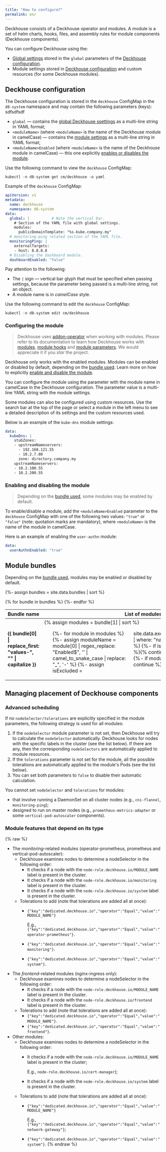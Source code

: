 ```yaml
---
title: "How to configure?"
permalink: en/
---
```


Deckhouse consists of a Deckhouse operator and modules. A module is a set of helm charts, hooks, files, and assembly rules for module components (Deckhouse components).

You can configure Deckhouse using the:
- [Global settings](deckhouse-configure-global.html#parameters) stored in the `global` parameters of the [Deckhouse configuration](#deckhouse-configuration).
- Module settings stored in [Deckhouse configuration](#deckhouse-configuration) and custom resources (for some Deckhouse modules).

## Deckhouse configuration

The Deckhouse configuration is stored in the `deckhouse` ConfigMap in the `d8-system` namespace and may contain the following parameters (keys):
sdfsdfsdf
- `global` —  contains the [global Deckhouse ssettings](deckhouse-configure-global.html) as a multi-line string in YAML format;
- `<moduleName>` (where `<moduleName>` is the name of the Deckhouse module in camelCase) — contains the [module settings](#configuring-the-module) as a multi-line string in YAML format;
- `<moduleName>Enabled` (where `<moduleName>` is the name of the Deckhouse module in camelCase) — this one explicitly [enables or disables the module](#enabling-and-disabling-the-module).

Use the following command to view the `deckhouse` ConfigMap:

```shell
kubectl -n d8-system get cm/deckhouse -o yaml
```

Example of the `deckhouse` ConfigMap:

```yaml
apiVersion: v1
metadata:
  name: deckhouse
  namespace: d8-system
data:
  global: |          # Note the vertical bar.
    # Section of the YAML file with global settings.
    modules:
      publicDomainTemplate: "%s.kube.company.my"
  # monitoring-ping related section of the YAML file.
  monitoringPing: |
    externalTargets:
    - host: 8.8.8.8
  # Disabling the dashboard module.
  dashboardEnabled: "false"
```

Pay attention to the following:
- The `|` sign — vertical bar glyph that must be specified when passing settings, because the parameter being passed is a multi-line string, not an object.
- A module name is in *camelCase* style.

Use the following command to edit the `deckhouse` ConfigMap:

```shell
kubectl -n d8-system edit cm/deckhouse
```

### Configuring the module

> Deckhouse uses [addon-operator](https://github.com/flant/addon-operator/) when working with modules. Please refer to its documentation to learn how Deckhouse works with [modules](https://github.com/flant/addon-operator/blob/main/MODULES.md), [module hooks](https://github.com/flant/addon-operator/blob/main/HOOKS.md) and [module parameters](https://github.com/flant/addon-operator/blob/main/VALUES.md). We would appreciate it if you *star* the project.

Deckhouse only works with the enabled modules. Modules can be enabled or disabled by default, depending on the [bundle used](#module-bundles). Learn more on how to explicitly [enable and disable the module](#enabling-and-disabling-the-module).

You can configure the module using the parameter with the module name in camelCase in the Deckhouse configuration. The parameter value is a multi-line YAML string with the module settings.

Some modules can also be configured using custom resources. Use the search bar at the top of the page or select a module in the left menu to see a detailed description of its settings and the custom resources used.

Below is an example of the `kube-dns` module settings:

```yaml
data:
  kubeDns: |
    stubZones:
    - upstreamNameservers:
      - 192.168.121.55
      - 10.2.7.80
      zone: directory.company.my
    upstreamNameservers:
    - 10.2.100.55
    - 10.2.200.55
```

### Enabling and disabling the module

> Depending on the [bundle used](#module-bundles), some modules may be enabled by default.

To enable/disable a module, add the `<moduleName>Enabled` parameter to the `deckhouse` ConfigMap with one of the following two values: `"true"` or `"false"` (note: quotation marks are mandatory), where `<moduleName>` is the name of the module in camelCase.

Here is an example of enabling the `user-authn` module:

```yaml
data:
  userAuthnEnabled: "true"
```

## Module bundles

Depending on the [bundle used](./modules/020-deckhouse/configuration.html#parameters-bundle), modules may be enabled or disabled by default.

{%- assign bundles = site.data.bundles | sort %}
<table>
<thead>
<tr><th>Bundle name</th><th>List of modules, enabled by default</th></tr></thead>
<tbody>
{% for bundle in bundles %}
<tr>
<td><strong>{{ bundle[0] |  replace_first: "values-", "" | capitalize }}</strong></td>
<td>{% assign modules = bundle[1] | sort %}
<ul style="columns: 3">
{%- for module in modules %}
{%- assign moduleName = module[0] | regex_replace: "Enabled$", '' | camel_to_snake_case | replace: "_", '-' %}
{%- assign isExcluded = site.data.exclude.module_names | where: "name", moduleName %}
{%- if isExcluded.size > 0 %}{% continue %}{% endif %}
{%- if module[1] != true %}{% continue %}{% endif %}
<li>
{{ module[0] | regex_replace: "Enabled$", '' | camel_to_snake_case | replace: "_", '-' }}</li>
{%- endfor %}
</ul>
</td>
</tr>
{%- endfor %}
</tbody>
</table>

## Managing placement of Deckhouse components

### Advanced scheduling

If no `nodeSelector/tolerations` are explicitly specified in the module parameters, the following strategy is used for all modules:
1. If the `nodeSelector` module parameter is not set, then Deckhouse will try to calculate the `nodeSelector` automatically. Deckhouse looks for nodes with the specific labels in the cluster  (see the list below). If there are any, then the corresponding `nodeSelectors` are automatically applied to module resources.
1. If the `tolerations` parameter is not set for the module, all the possible tolerations are automatically applied to the module's Pods (see the list below).
1. You can set both parameters to `false` to disable their automatic calculation.

You cannot set `nodeSelector` and `tolerations` for modules:
- that involve running a DaemonSet on all cluster nodes (e.g., `cni-flannel`, `monitoring-ping`);
- designed to run on master nodes (e.g., `prometheus-metrics-adapter` or some `vertical-pod-autoscaler` components).

### Module features that depend on its type

{% raw %}
* The *monitoring*-related modules (operator-prometheus, prometheus and vertical-pod-autoscaler):
  * Deckhouse examines nodes to determine a nodeSelector in the following order:
    * It checks if a node with the <code>node-role.deckhouse.io/MODULE_NAME</code> label is present in the cluster.
    * It checks if a node with the <code>node-role.deckhouse.io/monitoring</code> label is present in the cluster.
    * It checks if a node with the <code>node-role.deckhouse.io/system</code> label is present in the cluster.
  * Tolerations to add (note that tolerations are added all at once):
    * <code>{"key":"dedicated.deckhouse.io","operator":"Equal","value":"MODULE_NAME"}</code>

      E.g., <code>{"key":"dedicated.deckhouse.io","operator":"Equal","value":"operator-prometheus"}</code>.
    * <code>{"key":"dedicated.deckhouse.io","operator":"Equal","value":"monitoring"}</code>.
    * <code>{"key":"dedicated.deckhouse.io","operator":"Equal","value":"system"}</code>.
* The *frontend*-related modules (nginx-ingress only):
  * Deckhouse examines nodes to determine a nodeSelector in the following order:
    * It checks if a node with the <code>node-role.deckhouse.io/MODULE_NAME</code> label is present in the cluster.
    * It checks if a node with the <code>node-role.deckhouse.io/frontend</code> label is present in the cluster.
  * Tolerations to add (note that tolerations are added all at once):
    * <code>{"key":"dedicated.deckhouse.io","operator":"Equal","value":"MODULE_NAME"}</code>.
    * <code>{"key":"dedicated.deckhouse.io","operator":"Equal","value":"frontend"}</code>.
* Other modules:
  * Deckhouse examines nodes to determine a nodeSelector in the following order:
    * It checks if a node with the <code>node-role.deckhouse.io/MODULE_NAME</code> label is present in the cluster;

      E.g., <code>node-role.deckhouse.io/cert-manager</code>);
    * It checks if a node with the <code>node-role.deckhouse.io/system</code> label is present in the cluster.
  * Tolerations to add (note that tolerations are added all at once):
    * <code>{"key":"dedicated.deckhouse.io","operator":"Equal","value":"MODULE_NAME"}</code>

      E.g., <code>{"key":"dedicated.deckhouse.io","operator":"Equal","value":"network-gateway"}</code>;
    * <code>{"key":"dedicated.deckhouse.io","operator":"Equal","value":"system"}</code>.
{% endraw %}
